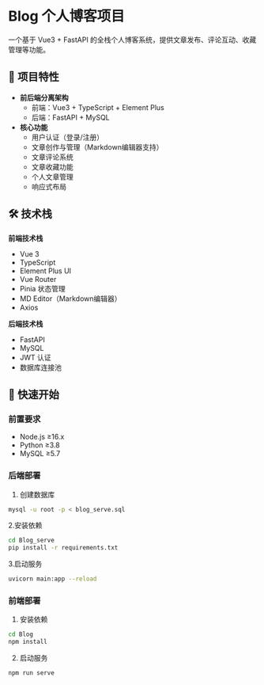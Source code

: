 # Blog 个人博客项目

一个基于 Vue3 + FastAPI 的全栈个人博客系统，提供文章发布、评论互动、收藏管理等功能。

## 🌟 项目特性

- **前后端分离架构**
  - 前端：Vue3 + TypeScript + Element Plus
  - 后端：FastAPI + MySQL
- **核心功能**
  - 用户认证（登录/注册）
  - 文章创作与管理（Markdown编辑器支持）
  - 文章评论系统
  - 文章收藏功能
  - 个人文章管理
  - 响应式布局

## 🛠️ 技术栈

**前端技术栈**
- Vue 3
- TypeScript
- Element Plus UI
- Vue Router
- Pinia 状态管理
- MD Editor（Markdown编辑器）
- Axios

**后端技术栈**
- FastAPI
- MySQL
- JWT 认证
- 数据库连接池


## 🚀 快速开始

### 前置要求
- Node.js ≥16.x
- Python ≥3.8
- MySQL ≥5.7

### 后端部署
1. 创建数据库
```bash
mysql -u root -p < blog_serve.sql
```

2.安装依赖
```bash
cd Blog_serve
pip install -r requirements.txt
```

3.启动服务
```bash
uvicorn main:app --reload
```

### 前端部署
1. 安装依赖
```bash
cd Blog
npm install
```

2. 启动服务
```bash
npm run serve
```
